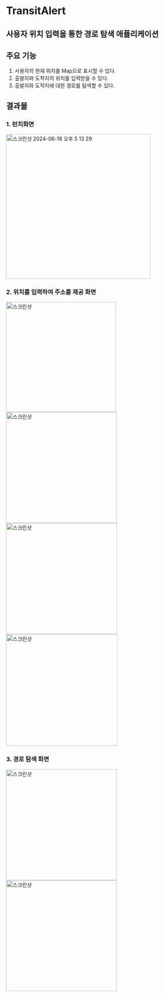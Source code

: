 # TransitAlert #

## **사용자 위치 입력을 통한 경로 탐색 애플리케이션** ##

## 주요 기능 ##
1. 사용자의 현재 위치를 Map으로 표시할 수 있다.
2. 출발지와 도착지의 위치를 입력받을 수 있다.
3. 출발지와 도착지에 대한 경로를 탐색할 수 있다.

## 결과물 ##


### 1. 런치화면 ###
<img width="394" alt="스크린샷 2024-06-18 오후 5 13 29" src="https://github.com/binnay/TransitAlert/assets/125789787/1d59654c-c221-4b72-b225-df9ff14f16c3">

### 2. 위치를 입력하여 주소를 제공 화면 ###
<img width="300" alt="스크린샷" src="https://github.com/binnay/TransitAlert/assets/125789787/f4795fde-d270-40cd-ac6f-47f885420c94">
<img width="302" alt="스크린샷" src="https://github.com/binnay/TransitAlert/assets/125789787/eb27e832-5a83-40d0-99e6-aaf2bf141e44">

<img width="303" alt="스크린샷" src="https://github.com/binnay/TransitAlert/assets/125789787/4116dfa3-fc39-41e8-9d4e-d4aa4a70ee09">
<img width="304" alt="스크린샷" src="https://github.com/binnay/TransitAlert/assets/125789787/852d4212-48dd-4db2-af33-2ffb1f43e37e">

### 3. 경로 탐색 화면 ###
<img width="302" alt="스크린샷" src="https://github.com/binnay/TransitAlert/assets/125789787/44819c50-e5d3-4b51-8b8d-f55c1ff8e0ee">
<img width="302" alt="스크린샷" src="https://github.com/binnay/TransitAlert/assets/125789787/07e14f51-3887-4f46-ba60-4f0b6b1f43c8">

